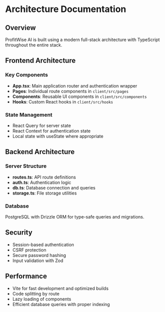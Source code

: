 
# Architecture Documentation

## Overview

ProfitWise AI is built using a modern full-stack architecture with TypeScript throughout the entire stack.

## Frontend Architecture

### Key Components

- **App.tsx**: Main application router and authentication wrapper
- **Pages**: Individual route components in `client/src/pages`
- **Components**: Reusable UI components in `client/src/components`
- **Hooks**: Custom React hooks in `client/src/hooks`

### State Management

- React Query for server state
- React Context for authentication state
- Local state with useState where appropriate

## Backend Architecture

### Server Structure

- **routes.ts**: API route definitions
- **auth.ts**: Authentication logic
- **db.ts**: Database connection and queries
- **storage.ts**: File storage utilities

### Database

PostgreSQL with Drizzle ORM for type-safe queries and migrations.

## Security

- Session-based authentication
- CSRF protection
- Secure password hashing
- Input validation with Zod

## Performance

- Vite for fast development and optimized builds
- Code splitting by route
- Lazy loading of components
- Efficient database queries with proper indexing
